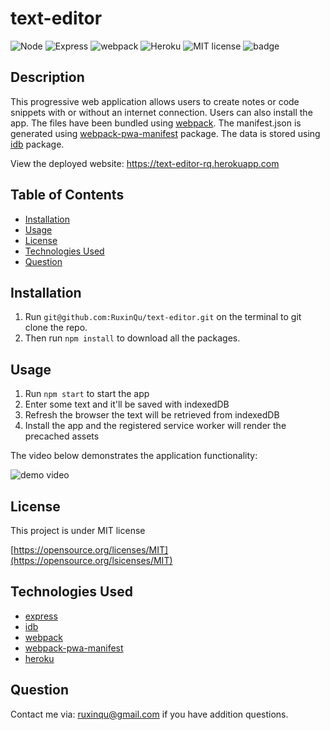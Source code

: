 # text-editor

![Node](https://img.shields.io/badge/-Node.js-darkgreen)
![Express](https://img.shields.io/badge/-Express-black) 
![webpack](https://img.shields.io/badge/-webpack-blue) 
![Heroku](https://img.shields.io/badge/-Heroku-purple) 
![MIT license](https://img.shields.io/badge/License-MIT-green.svg)
![badge](https://img.shields.io/github/languages/top/ruxinqu/text-editor)

## Description

This progressive web application allows users to create notes or code snippets with or without an internet connection. Users can also install the app. The files have been bundled using [webpack](https://webpack.js.org). The manifest.json is generated using [webpack-pwa-manifest](https://www.npmjs.com/package/webpack-pwa-manifest) package. The data is stored using [idb](https://www.npmjs.com/package/idb) package. 

View the deployed website: https://text-editor-rq.herokuapp.com

## Table of Contents
- [Installation](#installation)
- [Usage](#usage)
- [License](#license)
- [Technologies Used](#technologies-used)
- [Question](#question)

## Installation

1. Run `git@github.com:RuxinQu/text-editor.git` on the terminal to git clone the repo.
2. Then run `npm install` to download all the packages.

## Usage
1. Run `npm start` to start the app
2. Enter some text and it'll be saved with indexedDB
3. Refresh the browser the text will be retrieved from indexedDB
4. Install the app and the registered service worker will render the precached assets

The video below demonstrates the application functionality:

![demo video](./assets/text-editor.gif)

## License

This project is under MIT license

[https://opensource.org/licenses/MIT](https://opensource.org/lsicenses/MIT)

## Technologies Used


- [express](https://expressjs.com)
- [idb](https://www.npmjs.com/package/idb)
- [webpack](https://webpack.js.org)
- [webpack-pwa-manifest](https://www.npmjs.com/package/webpack-pwa-manifest)
- [heroku](https://heroku.com)

## Question

 Contact me via: ruxinqu@gmail.com if you have addition questions.
